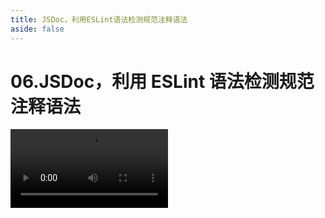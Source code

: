 ```yaml
---
title: JSDoc，利用ESLint语法检测规范注释语法
aside: false
---
```


# 06.JSDoc，利用 ESLint 语法检测规范注释语法

<video autoplay src="http://qn.chinavanes.com/jsdoc/06.JSDoc，利用ESLint语法检测规范注释语法.mp4" controls controlsList="nodownload" width="50%"/>

